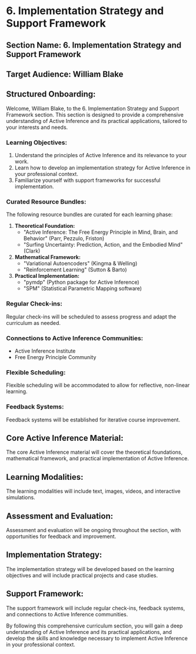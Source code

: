 # 6. Implementation Strategy and Support Framework

## Section Name: 6. Implementation Strategy and Support Framework

## Target Audience: William Blake

## Structured Onboarding:

Welcome, William Blake, to the 6. Implementation Strategy and Support Framework section. This section is designed to provide a comprehensive understanding of Active Inference and its practical applications, tailored to your interests and needs.

### Learning Objectives:

1. Understand the principles of Active Inference and its relevance to your work.
2. Learn how to develop an implementation strategy for Active Inference in your professional context.
3. Familiarize yourself with support frameworks for successful implementation.

### Curated Resource Bundles:

The following resource bundles are curated for each learning phase:

1. **Theoretical Foundation:**
	* "Active Inference: The Free Energy Principle in Mind, Brain, and Behavior" (Parr, Pezzulo, Friston)
	* "Surfing Uncertainty: Prediction, Action, and the Embodied Mind" (Clark)
2. **Mathematical Framework:**
	* "Variational Autoencoders" (Kingma & Welling)
	* "Reinforcement Learning" (Sutton & Barto)
3. **Practical Implementation:**
	* "pymdp" (Python package for Active Inference)
	* "SPM" (Statistical Parametric Mapping software)

### Regular Check-ins:

Regular check-ins will be scheduled to assess progress and adapt the curriculum as needed.

### Connections to Active Inference Communities:

* Active Inference Institute
* Free Energy Principle Community

### Flexible Scheduling:

Flexible scheduling will be accommodated to allow for reflective, non-linear learning.

### Feedback Systems:

Feedback systems will be established for iterative course improvement.

## Core Active Inference Material:

The core Active Inference material will cover the theoretical foundations, mathematical framework, and practical implementation of Active Inference.

## Learning Modalities:

The learning modalities will include text, images, videos, and interactive simulations.

## Assessment and Evaluation:

Assessment and evaluation will be ongoing throughout the section, with opportunities for feedback and improvement.

## Implementation Strategy:

The implementation strategy will be developed based on the learning objectives and will include practical projects and case studies.

## Support Framework:

The support framework will include regular check-ins, feedback systems, and connections to Active Inference communities.

By following this comprehensive curriculum section, you will gain a deep understanding of Active Inference and its practical applications, and develop the skills and knowledge necessary to implement Active Inference in your professional context.